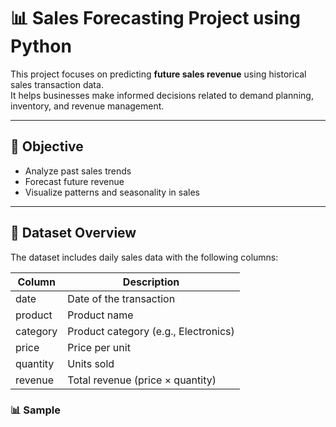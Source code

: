 # 📊 Sales Forecasting Project using Python

This project focuses on predicting **future sales revenue** using historical sales transaction data.  
It helps businesses make informed decisions related to demand planning, inventory, and revenue management.

---

## 🎯 Objective

- Analyze past sales trends
- Forecast future revenue
- Visualize patterns and seasonality in sales

---

## 📁 Dataset Overview

The dataset includes daily sales data with the following columns:

| Column     | Description                              |
|------------|------------------------------------------|
| date       | Date of the transaction                  |
| product    | Product name                             |
| category   | Product category (e.g., Electronics)     |
| price      | Price per unit                           |
| quantity   | Units sold                               |
| revenue    | Total revenue (price × quantity)         |

### 📊 Sample

